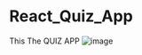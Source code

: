 # React_Quiz_App
This The QUIZ APP
![image](https://github.com/user-attachments/assets/24bf4cb4-1c29-4503-8a94-e942ae1e526b)
